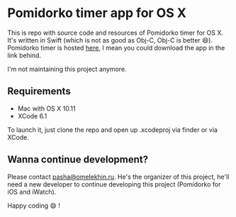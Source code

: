 # Pomidorko timer app for OS X

This is repo with source code and resources of Pomidorko timer for OS X. It's written in Swift (which is not as good as Obj-C, Obj-C is better :smile:). Pomidorko timer is hosted [here](http://pomidorko.com/apps/), I mean you could download the app in the link behind.

I'm not maintaining this project anymore. 

## Requirements

* Mac with OS X 10.11
* XCode 6.1

To launch it, just clone the repo and open up .xcodeproj via finder or via XCode.

## Wanna continue development?

Please contact pasha@omelekhin.ru. He's the organizer of this project, he'll need a new developer to continue developing this project (Pomidorko for iOS and iWatch).

Happy coding :smile: !